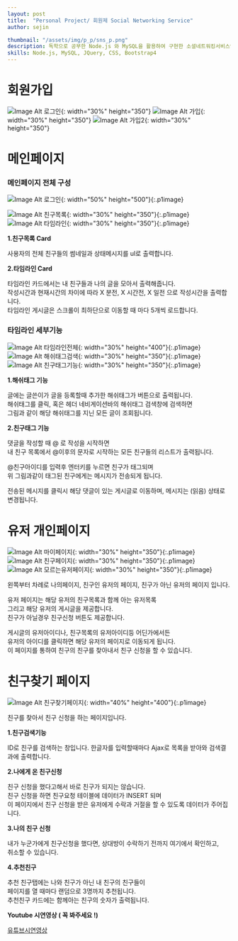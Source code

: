 ```yaml
---
layout: post
title:  "Personal Project/ 회원제 Social Networking Service"
author: sejin

thumbnail: "/assets/img/p_p/sns_p.png"
description: 독학으로 공부한 Node.js 와 MySQL을 활용하여 구현한 소셜네트워킹서비스입니다. 친구기능, 회원태그기능, 해쉬태그기능 등이 구현되어 있습니다.
skills: Node.js, MySQL, JQuery, CSS, Bootstrap4 
---
```


회원가입
============

![Image Alt 로그인]({{site.url}}/assets/img/p_p/sns_p.png){: width="30%" height="350"} 
![Image Alt 가입]({{site.url}}/assets/img/p_p/join1.png){: width="30%" height="350"} 
![Image Alt 가입2]({{site.url}}/assets/img/p_p/join_2.png){: width="30%" height="350"}

메인페이지
=======

### 메인페이지 전체 구성  

![Image Alt 로그인]({{site.url}}/assets/img/p_p/main1.png){: width="50%" height="500"}{:.p1image} 


![Image Alt 친구목록]({{site.url}}/assets/img/p_p/main_2.png){: width="30%" height="350"}{:.p1image}
![Image Alt 타임라인]({{site.url}}/assets/img/p_p/tm.png){: width="30%" height="350"}{:.p1image}    
 

**1.친구목록 Card**  


사용자의 전체 친구들의 썸네일과 상태메시지를 ul로 출력합니다.  

**2.타임라인 Card**    

타임라인 카드에서는 내 친구들과 나의 글을 모아서 출력해줍니다.  
작성시간과 현재시간의 차이에 따라 X 분전, X 시간전, X 일전 으로 작성시간을 출력합니다.  
타임라인 게시글은 스크롤이 최하단으로 이동할 때 마다 5개씩 로드합니다.  

  
   




### 타임라인 세부기능  

![Image Alt 타임라인전체]({{site.url}}/assets/img/p_p/tmlt.png){: width="30%" height="400"}{:.p1image}   
![Image Alt 해쉬태그검색]({{site.url}}/assets/img/p_p/tags.png){: width="30%" height="350"}{:.p1image}
![Image Alt 친구태그기능]({{site.url}}/assets/img/p_p/header_msg.png){: width="30%" height="350"}{:.p1image}
  


**1.해쉬태그 기능**  

글에는 글쓴이가 글을 등록할때 추가한 해쉬태그가 버튼으로 출력됩니다.  
해쉬태그를 클릭, 혹은 헤더 네비게이션바의 해쉬태그 검색창에 검색하면   
그림과 같이 해당 해쉬태그를 지닌 모든 글이 조회됩니다.  

**2.친구태그 기능** 

댓글을 작성할 때 @ 로 작성을 시작하면  
내 친구 목록에서 @이후의 문자로 시작하는 모든 친구들의 리스트가 출력됩니다.  

@친구아이디를 입력후 엔터키를 누르면 친구가 태그되며  
위 그림과같이 태그된 친구에게는 메시지가 전송되게 됩니다.  

전송된 메시지를 클릭시 해당 댓글이 있는 게시글로 이동하며, 메시지는 (읽음) 상태로 변경됩니다.



유저 개인페이지
======
![Image Alt 마이페이지]({{site.url}}/assets/img/p_p/my_page.png){: width="30%" height="350"}{:.p1image}
![Image Alt 친구페이지]({{site.url}}/assets/img/p_p/fr_page1.png){: width="30%" height="350"}{:.p1image}
![Image Alt 모르는유저페이지]({{site.url}}/assets/img/p_p/not_fr1.png){: width="30%" height="350"}{:.p1image}  
  
왼쪽부터 차례로 나의페이지, 친구인 유저의 페이지, 친구가 아닌 유저의 페이지 입니다.  
   
  
유저 페이지는 해당 유저의 친구목록과 함께 아는 유저목록  
그리고 해당 유저의 게시글을 제공합니다.  
친구가 아닐경우 친구신청 버튼도 제공합니다.    
  
게시글의 유저아이디나, 친구목록의 유저아이디등 어딘가에서든   
유저의 아이디를 클릭하면 해당 유저의 페이지로 이동되게 됩니다.    
이 페이지를 통하여 친구의 친구를 찾아내서 친구 신청을 할 수 있습니다. 

  

친구찾기 페이지
======
![Image Alt 친구찾기페이지]({{site.url}}/assets/img/p_p/friend.png){: width="40%" height="400"}{:.p1image}  
  

친구를 찾아서 친구 신청을 하는 페이지입니다.

**1.친구검색기능**  

ID로 친구를 검색하는 창입니다.
한글자를 입력할때마다 Ajax로 목록을 받아와 검색결과에 출력합니다.

**2.나에게 온 친구신청**  

친구 신청을 했다고해서 바로 친구가 되지는 않습니다.  
친구 신청을 하면 친구요청 테이블에 데이터가 INSERT 되며  
이 페이지에서 친구 신청을 받은 유저에게 
수락과 거절을 할 수 있도록 데이터가 주어집니다.  

**3.나의 친구 신청**  

내가 누군가에게 친구신청을 했다면,
상대방이 수락하기 전까지 여기에서 확인하고,  
취소할 수 있습니다.  

**4.추천친구**

추천 친구탭에는 나와 친구가 아닌 내 친구의 친구들이  
페이지를 열 때마다 랜덤으로 3명까지 추천됩니다.    
추천친구 카드에는 함께아는 친구의 숫자가 출력됩니다.  


  
    

**Youtube 시연영상 ( 꼭 봐주세요 !)**  

[유튜브시연영상](https://youtu.be/3r2bzRlRxuM)





